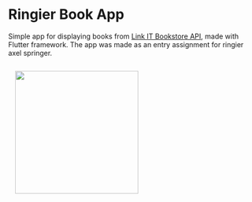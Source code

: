# Ringier Book App

Simple app for displaying books from [Link IT Bookstore API](https://api.itbook.store/1.0/), made with Flutter framework. The app was made as an entry assignment for ringier axel springer.

<img src="/other_resources/video.gif" width=250 style="margin: 1.5vw;">



